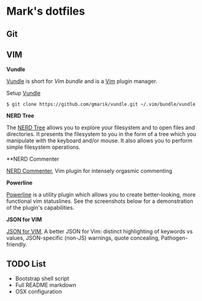 Mark's dotfiles
==================

Git 
---

VIM
---

**Vundle**

[Vundle] is short for _Vim bundle_ and is a [Vim] plugin manager.

Setup [Vundle]

```
$ git clone https://github.com/gmarik/vundle.git ~/.vim/bundle/vundle
```

**NERD Tree**

The [NERD Tree] allows you to explore your filesystem and to open files and directories. It presents the filesystem to you in the form of a tree which you manipulate with the keyboard and/or mouse. It also allows you to perform simple filesystem operations.


**NERD Commenter

[NERD Commenter], Vim plugin for intensely orgasmic commenting


**Powerline**

[Powerline] is a utility plugin which allows you to create better-looking, more functional vim statuslines. See the screenshots below for a demonstration of the plugin's capabilities.


**JSON for VIM**

[JSON for VIM], A better JSON for Vim: distinct highlighting of keywords vs values, JSON-specific (non-JS) warnings, quote concealing, Pathogen-friendly.

[Vundle]:http://github.com/gmarik/vundle
[Vim]:http://www.vim.org
[NERD Tree]:https://github.com/scrooloose/nerdtree
[NERD Commenter]:https://github.com/scrooloose/nerdcommenter
[Powerline]:https://github.com/Lokaltog/vim-powerline
[JSON for VIM]:https://github.com/elzr/vim-json

## TODO List

* Bootstrap shell script
* Full README markdown
* OSX configuration 